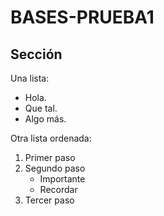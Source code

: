 # BASES-PRUEBA1


## Sección
Una lista:
- Hola.
- Que tal.
- Algo más.
  
Otra lista ordenada:
1. Primer paso
2. Segundo paso
   - Importante
   - Recordar
3. Tercer paso
